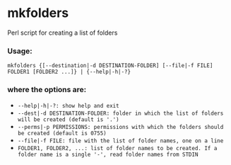 # mkfolders
Perl script for creating a list of folders

### Usage:
`mkfolders {[--destination|-d DESTINATION-FOLDER] [--file|-f FILE] FOLDER1 [FOLDER2 ...]} | {--help|-h|-?}`

### where the options are:
  * `--help|-h|-?: show help and exit`
  * `--dest|-d DESTINATION-FOLDER: folder in which the list of folders will be created (default is '.')`
  * `--perms|-p PERMISSIONS: permissions with which the folders should be created (default is 0755)`
  * `--file|-f FILE: file with the list of folder names, one on a line`
  * `FOLDER1, FOLDER2, ...: list of folder names to be created. If a folder name is a single '-', read folder names from STDIN`
